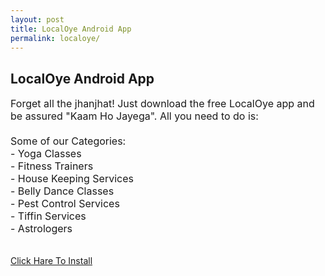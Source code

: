 ```yaml
---
layout: post
title: LocalOye Android App
permalink: localoye/
---
```


<div class="jumbotron">
  <h2>LocalOye Android App </h2>
 <p style="font-size: medium">Forget all the jhanjhat! Just download the free LocalOye app and be assured "Kaam Ho Jayega". All you need to do is: <br/><br/>
 Some of our Categories:<br/>
- Yoga Classes<br/>
- Fitness Trainers<br/>
- House Keeping Services<br/>
- Belly Dance Classes<br/>
- Pest Control Services<br/>
- Tiffin Services<br/>
- Astrologers</p><br/>
<a class="btn btn-primary btn-lg" href="http://mmtrkms.com/mt/y2640354a4q233t224q2u234/" role="button">Click Hare To Install</a><br/><br/>

